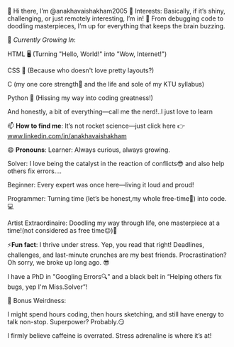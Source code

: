 👋 Hi there, I’m @anakhavaishakham2005
👀 Interests: Basically, if it’s shiny, challenging, or just remotely interesting, I’m in! 🤩 From debugging code to doodling masterpieces, I’m up for everything that keeps the brain buzzing.

🌱 *Currently Growing In*:

HTML 🖥️ (Turning "Hello, World!" into "Wow, Internet!")

CSS 🎨 (Because who doesn't love pretty layouts?)

C (my one core strength💪 and the life and sole of my KTU syllabus)

Python 🐍 (Hissing my way into coding greatness!)

And honestly, a bit of everything—call me the nerd!..I just love to learn

📫 **How to find me**:
It’s not rocket science—just click here 👉 www.linkedin.com/in/anakhavaishakham

😄 **Pronouns**:
Learner: Always curious, always growing.

Solver: I love being the catalyst in the reaction of conflicts😎 and also help others fix errors....

Beginner: Every expert was once here—living it loud and proud!

Programmer: Turning time (let’s be honest,my whole free-time🥺) into code. 💻

Artist Extraordinaire: Doodling my way through life, one masterpiece at a time!(not considered as free time😉)🎨

⚡**Fun fact**:
I thrive under stress. Yep, you read that right! Deadlines, challenges, and last-minute crunches are my best friends. Procrastination? Oh sorry, we broke up long ago. 😎

I have a PhD in "Googling Errors🔍" and a black belt in “Helping others fix bugs, yep I'm Miss.Solver”!

🎉 Bonus Weirdness:

I might spend hours coding, then hours sketching, and still have energy to talk non-stop. Superpower? Probably.😏

I firmly believe caffeine is overrated. Stress adrenaline is where it’s at!
